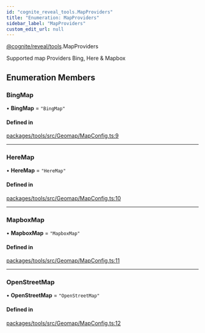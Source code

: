 ```yaml
---
id: "cognite_reveal_tools.MapProviders"
title: "Enumeration: MapProviders"
sidebar_label: "MapProviders"
custom_edit_url: null
---
```


[@cognite/reveal/tools](../modules/cognite_reveal_tools.md).MapProviders

Supported map Providers Bing, Here & Mapbox

## Enumeration Members

### BingMap

• **BingMap** = ``"BingMap"``

#### Defined in

[packages/tools/src/Geomap/MapConfig.ts:9](https://github.com/cognitedata/reveal/blob/8cfa4004b/viewer/packages/tools/src/Geomap/MapConfig.ts#L9)

___

### HereMap

• **HereMap** = ``"HereMap"``

#### Defined in

[packages/tools/src/Geomap/MapConfig.ts:10](https://github.com/cognitedata/reveal/blob/8cfa4004b/viewer/packages/tools/src/Geomap/MapConfig.ts#L10)

___

### MapboxMap

• **MapboxMap** = ``"MapboxMap"``

#### Defined in

[packages/tools/src/Geomap/MapConfig.ts:11](https://github.com/cognitedata/reveal/blob/8cfa4004b/viewer/packages/tools/src/Geomap/MapConfig.ts#L11)

___

### OpenStreetMap

• **OpenStreetMap** = ``"OpenStreetMap"``

#### Defined in

[packages/tools/src/Geomap/MapConfig.ts:12](https://github.com/cognitedata/reveal/blob/8cfa4004b/viewer/packages/tools/src/Geomap/MapConfig.ts#L12)
